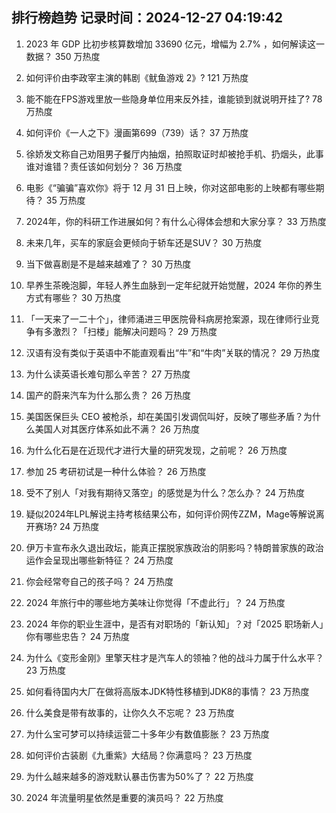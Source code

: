 
## 排行榜趋势 记录时间：2024-12-27 04:19:42
  
  1. 2023 年 GDP 比初步核算数增加 33690 亿元，增幅为 2.7% ，如何解读这一数据？ 350 万热度
    
  2. 如何评价由李政宰主演的韩剧《鱿鱼游戏 2》? 121 万热度
    
  3. 能不能在FPS游戏里放一些隐身单位用来反外挂，谁能锁到就说明开挂了? 78 万热度
    
  4. 如何评价《一人之下》漫画第699（739）话？ 37 万热度
    
  5. 徐娇发文称自己劝阻男子餐厅内抽烟，拍照取证时却被抢手机、扔烟头，此事谁对谁错？责任该如何划分？ 36 万热度
    
  6. 电影《“骗骗”喜欢你》将于 12 月 31 日上映，你对这部电影的上映都有哪些期待？ 35 万热度
    
  7. 2024年，你的科研工作进展如何？有什么心得体会想和大家分享？ 33 万热度
    
  8. 未来几年，买车的家庭会更倾向于轿车还是SUV？ 30 万热度
    
  9. 当下做喜剧是不是越来越难了？ 30 万热度
    
  10. 早养生茶晚泡脚，年轻人养生血脉到一定年纪就开始觉醒，2024 年你的养生方式有哪些？ 30 万热度
    
  11. 「一天来了一二十个」，律师涌进三甲医院骨科病房抢案源，现在律师行业竞争有多激烈？「扫楼」能解决问题吗？ 29 万热度
    
  12. 汉语有没有类似于英语中不能直观看出“牛”和“牛肉”关联的情况？ 29 万热度
    
  13. 为什么读英语长难句那么辛苦？ 27 万热度
    
  14. 国产的蔚来汽车为什么那么贵？ 26 万热度
    
  15. 美国医保巨头 CEO 被枪杀，却在美国引发调侃叫好，反映了哪些矛盾？为什么美国人对其医疗体系如此不满？ 26 万热度
    
  16. 为什么化石是在近现代才进行大量的研究发现，之前呢？ 26 万热度
    
  17. 参加 25 考研初试是一种什么体验？ 26 万热度
    
  18. 受不了别人「对我有期待又落空」的感觉是为什么？怎么办？ 24 万热度
    
  19. 疑似2024年LPL解说主持考核结果公布，如何评价网传ZZM，Mage等解说离开赛场? 24 万热度
    
  20. 伊万卡宣布永久退出政坛，能真正摆脱家族政治的阴影吗？特朗普家族的政治运作会呈现出哪些新特征？ 24 万热度
    
  21. 你会经常夸自己的孩子吗？ 24 万热度
    
  22. 2024 年旅行中的哪些地方美味让你觉得「不虚此行」？ 24 万热度
    
  23. 2024 年你的职业生涯中，是否有对职场的「新认知」？对「2025 职场新人」你有哪些忠告？ 24 万热度
    
  24. 为什么《变形金刚》里擎天柱才是汽车人的领袖？他的战斗力属于什么水平？ 23 万热度
    
  25. 如何看待国内大厂在做将高版本JDK特性移植到JDK8的事情？ 23 万热度
    
  26. 什么美食是带有故事的，让你久久不忘呢？ 23 万热度
    
  27. 为什么宝可梦可以持续运营二十多年少有数值膨胀？ 23 万热度
    
  28. 如何评价古装剧《九重紫》大结局？你满意吗？ 23 万热度
    
  29. 为什么越来越多的游戏默认暴击伤害为50%了？ 22 万热度
    
  30. 2024 年流量明星依然是重要的演员吗？ 22 万热度
    